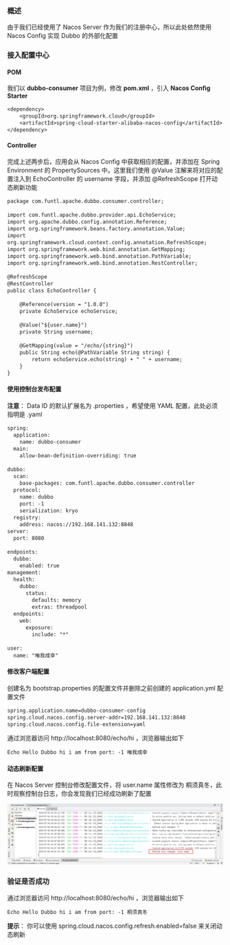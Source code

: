 ### 概述

由于我们已经使用了 Nacos Server 作为我们的注册中心，所以此处依然使用 Nacos Config 实现 Dubbo 的外部化配置

### 接入配置中心

#### POM

我们以 **dubbo-consumer** 项目为例，修改 **pom.xml** ，引入 **Nacos Config Starter**

```
<dependency>
    <groupId>org.springframework.cloud</groupId>
    <artifactId>spring-cloud-starter-alibaba-nacos-config</artifactId>
</dependency>
```

#### Controller

完成上述两步后，应用会从 Nacos Config 中获取相应的配置，并添加在 Spring Environment 的 PropertySources 中。这里我们使用 @Value 注解来将对应的配置注入到 EchoController 的 username 字段，并添加 @RefreshScope 打开动态刷新功能

```
package com.funtl.apache.dubbo.consumer.controller;

import com.funtl.apache.dubbo.provider.api.EchoService;
import org.apache.dubbo.config.annotation.Reference;
import org.springframework.beans.factory.annotation.Value;
import org.springframework.cloud.context.config.annotation.RefreshScope;
import org.springframework.web.bind.annotation.GetMapping;
import org.springframework.web.bind.annotation.PathVariable;
import org.springframework.web.bind.annotation.RestController;

@RefreshScope
@RestController
public class EchoController {

    @Reference(version = "1.0.0")
    private EchoService echoService;

    @Value("${user.name}")
    private String username;

    @GetMapping(value = "/echo/{string}")
    public String echo(@PathVariable String string) {
        return echoService.echo(string) + " " + username;
    }
}
```

#### 使用控制台发布配置

**注意**： Data ID 的默认扩展名为 .properties ，希望使用 YAML 配置，此处必须指明是 .yaml

```
spring:
  application:
    name: dubbo-consumer
  main:
    allow-bean-definition-overriding: true

dubbo:
  scan:
    base-packages: com.funtl.apache.dubbo.consumer.controller
  protocol:
    name: dubbo
    port: -1
    serialization: kryo
  registry:
    address: nacos://192.168.141.132:8848
server:
  port: 8080

endpoints:
  dubbo:
    enabled: true
management:
  health:
    dubbo:
      status:
        defaults: memory
        extras: threadpool
  endpoints:
    web:
      exposure:
        include: "*"

user:
  name: "唯我成幸"
```

#### 修改客户端配置

创建名为 bootstrap.properties 的配置文件并删除之前创建的 application.yml 配置文件

```
spring.application.name=dubbo-consumer-config
spring.cloud.nacos.config.server-addr=192.168.141.132:8848
spring.cloud.nacos.config.file-extension=yaml
```

通过浏览器访问 http://localhost:8080/echo/hi ，浏览器输出如下

```
Echo Hello Dubbo hi i am from port: -1 唯我成幸
```

#### 动态刷新配置

在 Nacos Server 控制台修改配置文件，将 user.name 属性修改为 桐须真冬，此时观察控制台日志，你会发现我们已经成功刷新了配置

![](../img/09-00000015.png)

### 验证是否成功

通过浏览器访问 http://localhost:8080/echo/hi ，浏览器输出如下

```
Echo Hello Dubbo hi i am from port: -1 桐须真冬
```

**提示**： 你可以使用 spring.cloud.nacos.config.refresh.enabled=false 来关闭动态刷新
